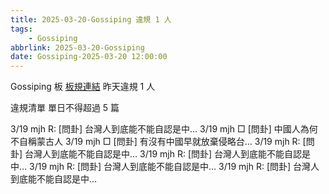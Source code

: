 ```yaml
---
title: 2025-03-20-Gossiping 違規 1 人
tags:
    - Gossiping
abbrlink: 2025-03-20-Gossiping
date: Gossiping-2025-03-20 12:00:00
---
```

Gossiping 板 [板規連結](https://www.ptt.cc/bbs/Gossiping/M.1637425085.A.07D.html)
昨天違規 1 人
<!-- more -->

違規清單
單日不得超過 5 篇

3/19 mjh R: [問卦] 台灣人到底能不能自認是中…
3/19 mjh □ [問卦] 中國人為何不自稱蒙古人
3/19 mjh □ [問卦] 有沒有中國早就放棄侵略台…
3/19 mjh R: [問卦] 台灣人到底能不能自認是中…
3/19 mjh R: [問卦] 台灣人到底能不能自認是中…
3/19 mjh R: [問卦] 台灣人到底能不能自認是中…
3/19 mjh R: [問卦] 台灣人到底能不能自認是中…